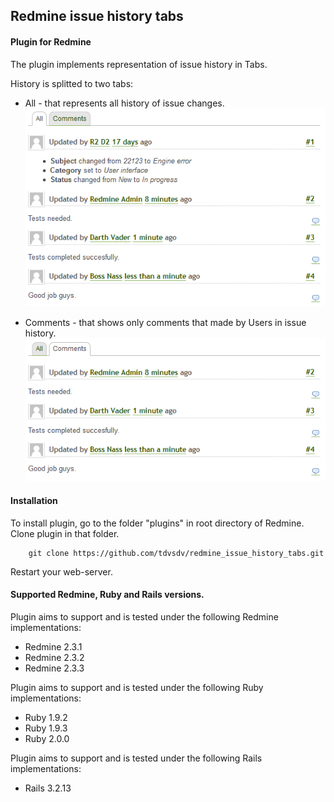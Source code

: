 ## Redmine issue history tabs

#### Plugin for Redmine

The plugin implements representation of issue history in Tabs.

History is splitted to two tabs:
* All - that represents all history of issue changes.
![Interface](https://github.com/tdvsdv/redmine_issue_history_tabs/raw/master/screenshots/interface.png "Interface")

* Comments - that shows only comments that made by Users in issue history.
![Interface2](https://github.com/tdvsdv/redmine_issue_history_tabs/raw/master/screenshots/interface2.png "Interface2")

#### Installation
To install plugin, go to the folder "plugins" in root directory of Redmine.
Clone plugin in that folder.

		git clone https://github.com/tdvsdv/redmine_issue_history_tabs.git

Restart your web-server.

#### Supported Redmine, Ruby and Rails versions.

Plugin aims to support and is tested under the following Redmine implementations:
* Redmine 2.3.1
* Redmine 2.3.2
* Redmine 2.3.3

Plugin aims to support and is tested under the following Ruby implementations:
* Ruby 1.9.2
* Ruby 1.9.3
* Ruby 2.0.0

Plugin aims to support and is tested under the following Rails implementations:
* Rails 3.2.13

